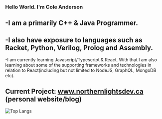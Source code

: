 ### Hello World. I'm Cole Anderson

-I am a primarily C++ & Java Programmer. 
---
-I also have exposure to languages such as Racket, Python, Verilog, Prolog and Assembly. 
---
-I am currently learning Javascript/Typescript & React. With that I am also learning about some of the supporting frameworks and technologies in relation to React(including but not limited to NodeJS, GraphQL, MongoDB etc). 

Current Project: www.northernlightsdev.ca (personal website/blog)
---

![Top Langs](https://github-readme-stats.vercel.app/api/top-langs/?username=sinpulse&langs_count=9&theme=tokyonight&&exclude_repo=ALUProject-4210,computerArchitecture-3615,halo-devkit&hide=css,makefile,html,cmake,shell&layout=compact)



